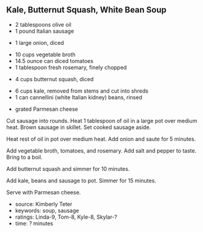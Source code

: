 Kale, Butternut Squash, White Bean Soup
---------------------------------------

- 2 tablespoons olive oil
- 1 pound Italian sausage
<!-- -->
- 1 large onion, diced
<!-- -->
- 10 cups vegetable broth
- 14.5 ounce can diced tomatoes
- 1 tablespoon fresh rosemary, finely chopped
<!-- -->
- 4 cups butternut squash, diced
<!-- -->
- 6 cups kale, removed from stems and cut into shreds
- 1 can cannellini (white Italian kidney) beans, rinsed
<!-- -->
- grated Parmesan cheese

Cut sausage into rounds.  Heat 1 tablespoon of oil in a large pot over
medium heat.  Brown sausage in skillet.  Set cooked sausage aside.

Heat rest of oil in pot over medium heat.  Add onion and saute for 5
minutes.

Add vegetable broth, tomatoes, and rosemary.  Add salt and pepper to
taste.  Bring to a boil.

Add butternut squash and simmer for 10 minutes.

Add kale, beans and sausage to pot.  Simmer for 15 minutes.

Serve with Parmesan cheese.

- source: Kimberly Teter
- keywords: soup, sausage
- ratings: Linda-9, Tom-8, Kyle-8, Skylar-?
- time: ? minutes
